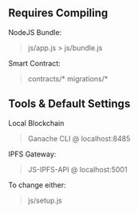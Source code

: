 ## Requires Compiling

NodeJS Bundle:
> js/app.js > js/bundle.js

Smart Contract:
> contracts/*
> migrations/*

## Tools & Default Settings

Local Blockchain
> Ganache CLI @ localhost:8485

IPFS Gateway:
> JS-IPFS-API @ localhost:5001

To change either:
> js/setup.js